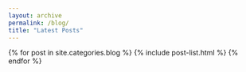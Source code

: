 ```yaml
---
layout: archive
permalink: /blog/
title: "Latest Posts"
---
```


<div class="tiles">
{% for post in site.categories.blog %}
	{% include post-list.html %}
{% endfor %}
</div><!-- /.tiles -->